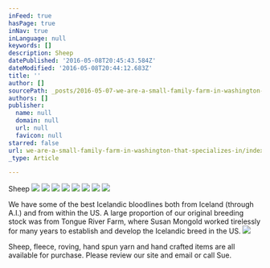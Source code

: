 ```yaml
---
inFeed: true
hasPage: true
inNav: true
inLanguage: null
keywords: []
description: Sheep
datePublished: '2016-05-08T20:45:43.584Z'
dateModified: '2016-05-08T20:44:12.683Z'
title: ''
author: []
sourcePath: _posts/2016-05-07-we-are-a-small-family-farm-in-washington-that-specializes-in.md
authors: []
publisher:
  name: null
  domain: null
  url: null
  favicon: null
starred: false
url: we-are-a-small-family-farm-in-washington-that-specializes-in/index.html
_type: Article

---
```

Sheep
![](https://the-grid-user-content.s3-us-west-2.amazonaws.com/c840e973-1cef-4c6e-9fe1-8c54cc315c23.jpg)
![](https://the-grid-user-content.s3-us-west-2.amazonaws.com/422f5111-a18f-42ed-a15f-32b1b469fd94.jpg)
![](https://the-grid-user-content.s3-us-west-2.amazonaws.com/6b7049bc-2807-4835-a409-4a5129f55592.jpg)
![](https://the-grid-user-content.s3-us-west-2.amazonaws.com/397c79c4-490f-4d9b-b990-fa517671a8f7.jpg)
![](https://the-grid-user-content.s3-us-west-2.amazonaws.com/e5461c22-cff9-4f9f-bbd8-16f3e6b3774f.jpg)
![](https://the-grid-user-content.s3-us-west-2.amazonaws.com/0e42e28b-24fa-4b0a-accd-529b697029cd.jpg)
![](https://the-grid-user-content.s3-us-west-2.amazonaws.com/ca6e21ad-8277-445c-a5d8-3af2569649a1.jpg)
![](https://the-grid-user-content.s3-us-west-2.amazonaws.com/8e96eb8f-29d9-4f7c-a097-fa9e961c000c.jpg)

We have some of the best Icelandic bloodlines both from Iceland (through A.I.) and from within the US. A large proportion of our original breeding stock was from Tongue River Farm, where Susan Mongold worked tirelessly for many years to establish and develop the Icelandic breed in the US.
![](https://the-grid-user-content.s3-us-west-2.amazonaws.com/ab8f4f60-3d39-45cf-8af4-70382cdaf6f8.jpg)

Sheep, fleece, roving, hand spun yarn and hand crafted items are all available for purchase. Please review our site and email or call Sue.